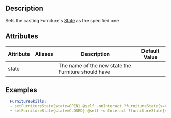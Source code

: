 ## Description
Sets the casting Furniture's [State](/Furniture#furniture-states) as the specified one

## Attributes
| Attribute      | Aliases     | Description                                             | Default Value |
|----------------|-------------|---------------------------------------------------------|---------------|
| state          |             | The name of the new state the Furniture should have     |               |

## Examples
```yaml
  FurnitureSkills:
  - setFurnitureState{state=OPEN} @self ~onInteract ?furnitureState{s=CLOSED}
  - setFurnitureState{state=CLOSED} @self ~onInteract ?furnitureState{s=OPEN}
```